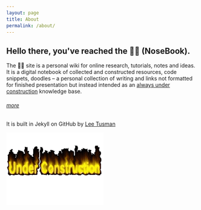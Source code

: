 ```yaml
---
layout: page
title: About
permalink: /about/
---
```

## Hello there, you've reached the 👃📓 (NoseBook).

The 👃📓 site is a personal wiki for online research, tutorials, notes and ideas. It is a digital notebook of collected and constructed resources, code snippets, doodles – a personal collection of writing and links not formatted for finished presentation but instead intended as an <a href="http://www.textfiles.com/underconstruction/">always under construction</a> knowledge base.

###### [more](http://leetusman.com/nosebook/art/programming/2017/09/01/start-digital-sketchbook.html)

It is built in Jekyll on GitHub by [Lee Tusman](http://leetusman.com)

![](/images/construction.gif)
